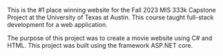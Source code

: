 This is the #1 place winning website for the Fall 2023 MIS 333k Capstone Project at the University of Texas at Austin. This course taught full-stack development for a web application.

The purpose of this project was to create a movie website using C# and HTML. This project was built using the framework ASP.NET core.
